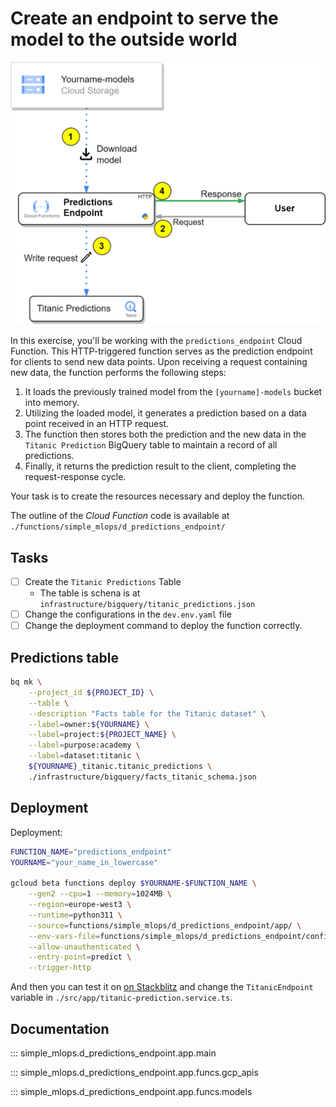 # Create an endpoint to serve the model to the outside world

![img-prediction-architecture](./resources/part_4/predictions_v2.png)

In this exercise, you'll be working with the `predictions_endpoint` Cloud Function. This HTTP-triggered function serves as the prediction endpoint for clients to send new data points. Upon receiving a request containing new data, the function performs the following steps:

1. It loads the previously trained model from the `[yourname]-models` bucket into memory.
2. Utilizing the loaded model, it generates a prediction based on a data point received in an HTTP request.
3. The function then stores both the prediction and the new data in the `Titanic Prediction` BigQuery table to maintain a record of all predictions.
4. Finally, it returns the prediction result to the client, completing the request-response cycle.

Your task is to create the resources necessary and deploy the function.

The outline of the *Cloud Function* code is available at `./functions/simple_mlops/d_predictions_endpoint/`

## Tasks

- [ ] Create the `Titanic Predictions` Table
  - The table is schena is at `infrastructure/bigquery/titanic_predictions.json`
- [ ] Change the configurations in the `dev.env.yaml` file
- [ ] Change the deployment command to deploy the function correctly.

## Predictions table

```bash
bq mk \
    --project_id ${PROJECT_ID} \
    --table \
    --description "Facts table for the Titanic dataset" \
    --label=owner:${YOURNAME} \
    --label=project:${PROJECT_NAME} \
    --label=purpose:academy \
    --label=dataset:titanic \
    ${YOURNAME}_titanic.titanic_predictions \
    ./infrastructure/bigquery/facts_titanic_schema.json
```

## Deployment

Deployment:

```bash
FUNCTION_NAME="predictions_endpoint"
YOURNAME="your_name_in_lowercase"

gcloud beta functions deploy $YOURNAME-$FUNCTION_NAME \
    --gen2 --cpu=1 --memory=1024MB \
    --region=europe-west3 \
    --runtime=python311 \
    --source=functions/simple_mlops/d_predictions_endpoint/app/ \
    --env-vars-file=functions/simple_mlops/d_predictions_endpoint/config/dev.env.yaml \
    --allow-unauthenticated \
    --entry-point=predict \
    --trigger-http
```

And then you can test it on [on Stackblitz](https://stackblitz.com/edit/closer-gcp-titanic-frontend-example-v2?file=src%2Fapp%2Ftitanic-prediction.service.ts) and change the `TitanicEndpoint` variable in `./src/app/titanic-prediction.service.ts`.

## Documentation

::: simple_mlops.d_predictions_endpoint.app.main

::: simple_mlops.d_predictions_endpoint.app.funcs.gcp_apis

::: simple_mlops.d_predictions_endpoint.app.funcs.models
